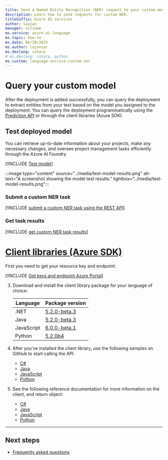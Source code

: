 ```yaml
---
title: Send a Named Entity Recognition (NER) request to your custom model
description: Learn how to send requests for custom NER.
titleSuffix: Azure AI services
author: laujan
manager: nitinme
ms.service: azure-ai-language
ms.topic: how-to
ms.date: 06/30/2025
ms.author: lajanuar
ms.devlang: csharp
# ms.devlang: csharp, python
ms.custom: language-service-custom-ner
---
```


# Query your custom model

After the deployment is added successfully, you can query the deployment to extract entities from your text based on the model you assigned to the deployment.
You can query the deployment programmatically using the [Prediction API](/rest/api/language/text-analysis-runtime/analyze-text) or through the client libraries (Azure SDK). 

## Test deployed model

You can retrieve up-to-date information about your projects, make any necessary changes, and oversee project management tasks efficiently through the Azure AI Foundry

[!INCLUDE [Test model](../../includes/custom/language-studio/test-model.md)]

:::image type="content" source="../media/test-model-results.png" alt-text="A screenshot showing the model test results." lightbox="../media/test-model-results.png":::

### Submit a custom NER task

[!INCLUDE [submit a custom NER task using the REST API](../includes/rest-api/submit-task.md)]

### Get task results

[!INCLUDE [get custom NER task results](../includes/rest-api/get-results.md)]

# [Client libraries (Azure SDK)](#tab/client)

First you need to get your resource key and endpoint:

[!INCLUDE [Get keys and endpoint Azure Portal](../../includes/get-key-endpoint.md)]

3. Download and install the client library package for your language of choice:
    
    |Language  |Package version  |
    |---------|---------|
    |.NET     | [5.2.0-beta.3](https://www.nuget.org/packages/Azure.AI.TextAnalytics/5.2.0-beta.3)        |
    |Java     | [5.2.0-beta.3](https://mvnrepository.com/artifact/com.azure/azure-ai-textanalytics/5.2.0-beta.3)        |
    |JavaScript     |  [6.0.0-beta.1](https://www.npmjs.com/package/@azure/ai-text-analytics/v/6.0.0-beta.1)       |
    |Python     | [5.2.0b4](https://pypi.org/project/azure-ai-textanalytics/5.2.0b4/)         |
    
4. After you've installed the client library, use the following samples on GitHub to start calling the API.
    
    * [C#](https://github.com/Azure/azure-sdk-for-net/blob/main/sdk/textanalytics/Azure.AI.TextAnalytics/samples/Sample8_RecognizeCustomEntities.md)
    * [Java](https://github.com/Azure/azure-sdk-for-java/blob/main/sdk/textanalytics/azure-ai-textanalytics/src/samples/java/com/azure/ai/textanalytics/lro/RecognizeCustomEntities.java)
    * [JavaScript](https://github.com/Azure/azure-sdk-for-js/blob/%40azure/ai-text-analytics_6.0.0-beta.1/sdk/textanalytics/ai-text-analytics/samples/v5/javascript/customText.js)
    * [Python](https://github.com/Azure/azure-sdk-for-python/blob/main/sdk/textanalytics/azure-ai-textanalytics/samples/sample_recognize_custom_entities.py)
    
5. See the following reference documentation for more information on the client, and return object:
    
    * [C#](/dotnet/api/azure.ai.textanalytics?view=azure-dotnet-preview&preserve-view=true)
    * [Java](/java/api/overview/azure/ai-textanalytics-readme?view=azure-java-preview&preserve-view=true)
    * [JavaScript](/javascript/api/overview/azure/ai-text-analytics-readme?view=azure-node-preview&preserve-view=true)
    * [Python](/python/api/azure-ai-textanalytics/azure.ai.textanalytics?view=azure-python-preview&preserve-view=true)
    
---

## Next steps

* [Frequently asked questions](../faq.md)
